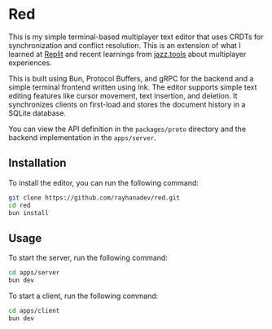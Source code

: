 # Red

This is my simple terminal-based multiplayer text editor that uses CRDTs for synchronization and conflict resolution. This
is an extension of what I learned at [Replit](https://replit.com) and recent learnings from [jazz.tools](https://jazz.tools)
about multiplayer experiences.

This is built using Bun, Protocol Buffers, and gRPC for the backend and a simple terminal frontend written using Ink.
The editor supports simple text editing features like cursor movement, text insertion, and deletion. It synchronizes
clients on first-load and stores the document history in a SQLite database.

You can view the API definition in the `packages/proto` directory and the backend implementation in the `apps/server`.

## Installation

To install the editor, you can run the following command:

```bash
git clone https://github.com/rayhanadev/red.git
cd red
bun install
```

## Usage

To start the server, run the following command:

```bash
cd apps/server
bun dev
```

To start a client, run the following command:

```bash
cd apps/client
bun dev
```
